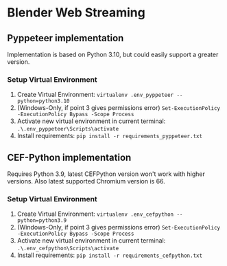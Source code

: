 # Blender Web Streaming

## Pyppeteer implementation

Implementation is based on Python 3.10, but could easily support a greater version.

### Setup Virtual Environment

1. Create Virtual Environment: `virtualenv .env_pyppeteer --python=python3.10`
2. (Windows-Only, if point 3 gives permissions error) `Set-ExecutionPolicy -ExecutionPolicy Bypass -Scope Process`
3. Activate new virtual environment in current terminal: `.\.env_pyppeteer\Scripts\activate`
4. Install requirements: `pip install -r requirements_pyppeteer.txt`


## CEF-Python implementation

Requires Python 3.9, latest CEFPython version won't work with higher versions. Also latest supported Chromium version is 66.

### Setup Virtual Environment

1. Create Virtual Environment: `virtualenv .env_cefpython --python=python3.9`
2. (Windows-Only, if point 3 gives permissions error) `Set-ExecutionPolicy -ExecutionPolicy Bypass -Scope Process`
3. Activate new virtual environment in current terminal: `.\.env_cefpython\Scripts\activate`
4. Install requirements: `pip install -r requirements_cefpython.txt`
